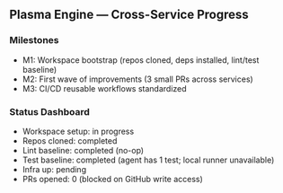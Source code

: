 ## Plasma Engine — Cross-Service Progress

### Milestones
- M1: Workspace bootstrap (repos cloned, deps installed, lint/test baseline)
- M2: First wave of improvements (3 small PRs across services)
- M3: CI/CD reusable workflows standardized

### Status Dashboard
- Workspace setup: in progress
- Repos cloned: completed
- Lint baseline: completed (no-op)
- Test baseline: completed (agent has 1 test; local runner unavailable)
- Infra up: pending
- PRs opened: 0 (blocked on GitHub write access)

